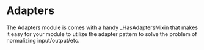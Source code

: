 Adapters
===

The Adapters module is comes with a handy \_HasAdaptersMixin that makes it easy for your module to utilize the adapter
pattern to solve the problem of normalizing input/output/etc.


